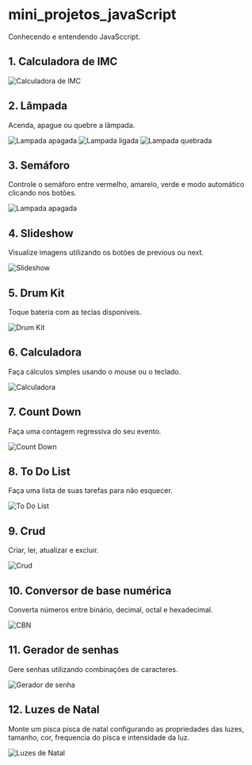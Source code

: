 # mini_projetos_javaScript
 Conhecendo e entendendo JavaSccript.

 ## 1. Calculadora de IMC

 ![Calculadora de IMC](001-Calculadora_IMC/img/calculadora_IMC.PNG)

## 2. Lâmpada

Acenda, apague ou quebre a lâmpada.

 ![Lampada apagada](002-Lampada/img/apagado.PNG) ![Lampada ligada](002-Lampada/img/ligado.PNG) ![Lampada quebrada](002-Lampada/img/quebrada.PNG)

## 3. Semáforo

Controle o semáforo entre vermelho, amarelo, verde e modo automático clicando nos botões.

 ![Lampada apagada](003-Semaforo/img/semaforo.PNG) 

## 4. Slideshow

Visualize imagens utilizando os botões de previous ou next.

 ![Slideshow](004-Slideshow/img/slideshow.PNG)

## 5. Drum Kit

Toque bateria com as teclas disponíveis.

 ![Drum Kit](005-DrumKit/img/drumkit.PNG)

## 6. Calculadora

Faça cálculos simples usando o mouse ou o teclado.

 ![Calculadora](006-Calculadora/img/calculadora.PNG)

## 7. Count Down

Faça uma contagem regressiva do seu evento.

 ![Count Down](007-Countdown/img/countdown.PNG)

## 8. To Do List

Faça uma lista de suas tarefas para não esquecer.

 ![To Do List](008-To_do_list/img/todolist.PNG)

## 9. Crud

Criar, ler, atualizar e excluir.

 ![Crud](009-Crud/img/crud.PNG)

## 10. Conversor de base numérica

Converta números entre binário, decimal, octal e hexadecimal.

 ![CBN](010-Conversor_de_base_numerica/img/cbn.PNG)

## 11. Gerador de senhas

Gere senhas utilizando combinações de caracteres.

 ![Gerador de senha](011-Gerador_de_senhas/img/gk.PNG)

## 12. Luzes de Natal

Monte um pisca pisca de natal configurando as propriedades das luzes, tamanho, cor, frequencia do pisca e intensidade da luz.

 ![Luzes de Natal](012-Luzes_de_natal/img/luzes.PNG)